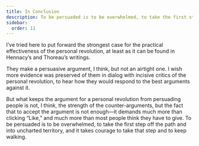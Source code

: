 ```yaml
---
title: In Conclusion
description: To be persuaded is to be overwhelmed, to take the first step into uncharted territory, and it takes courage to take that step.
sidebar:
  order: 11
---
```

I’ve tried here to put forward the strongest case for the practical effectiveness of the personal revolution, at least as it can be found in Hennacy’s and Thoreau’s writings.

They make a persuasive argument, I think, but not an airtight one.
I wish more evidence was preserved of them in dialog with incisive critics of the personal revolution, to hear how they would respond to the best arguments against it.

But what keeps the argument for a personal revolution from persuading people is not, I think, the strength of the counter-arguments, but the fact that to accept the argument is not enough—it demands much more than clicking “Like,” and much more than most people think they have to give.
To be persuaded is to be overwhelmed, to take the first step off the path and into uncharted territory, and it takes courage to take that step and to keep walking.
